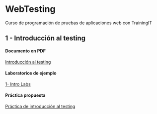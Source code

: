 # WebTesting
Curso de programación de pruebas de aplicaciones web con TrainingIT

## 1 - Introducción al testing

#### Documento en PDF

[Introducción al testing](https://github.com/WebTestingTrit/WebTesting/blob/master/introducci%C3%B3n-al-testing.pdf)

#### Laboratorios de ejemplo
[1- Intro Labs](https://github.com/WebTestingTrit/WebTesting_intro_Labs)

#### Práctica propuesta

[Práctica de introducción al testing](https://github.com/WebTestingTrit/WebTesting/blob/master/pr%C3%A1ctica-introducci%C3%B3n-al-testing.md)
